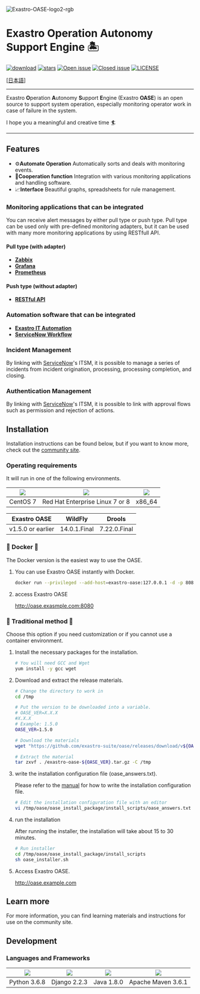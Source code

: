![Exastro-OASE-logo2-rgb](https://user-images.githubusercontent.com/83527822/137485693-20c8eb39-4588-4fce-ad0c-4a6f96cacd86.png)
# Exastro Operation Autonomy Support Engine 🏝

[![download](https://img.shields.io/github/downloads/exastro-suite/oase/total.svg)](https://github.com/exastro-suite/oase/releases)
[![stars](https://img.shields.io/github/stars/exastro-suite/oase)](https://github.com/exastro-suite/oase)
[![Open issue](https://img.shields.io/github/issues/exastro-suite/oase)](https://github.com/exastro-suite/oase/issues)
[![Closed issue](https://img.shields.io/github/issues-closed/exastro-suite/oase)](https://github.com/exastro-suite/oase/issues)
[![LICENSE](https://img.shields.io/github/license/exastro-suite/oase.svg)](https://github.com/exastro-suite/oase/blob/master/LICENSE )

[[日本語](./README_ja.md)]

---

Exastro **O**peration **A**utonomy **S**upport **E**ngine (Exastro **OASE**) is an open source to support system operation, especially monitoring operator work in case of failure in the system.

I hope you a meaningful and creative time 🏄

---

## Features

- ⚙**Automate Operation** Automatically sorts and deals with monitoring events.
- 👫**Cooperation function** Integration with various monitoring applications and handling software.
- 📈**Interface** Beautiful graphs, spreadsheets for rule management.

### Monitoring applications that can be integrated

You can receive alert messages by either pull type or push type.
Pull type can be used only with pre-defined monitoring adapters, but it can be used with many more monitoring applications by using RESTfull API.

#### **Pull** type (with adapter)

- [**Zabbix**](https://github.com/zabbix/zabbix)
- [**Grafana**](https://github.com/grafana/grafana)
- [**Prometheus**](https://github.com/prometheus/prometheus)

#### **Push** type (without adapter)

- [**RESTful API**](https://exastro-suite.github.io/oase-docs/OASE_documents_ja/html/api/01_events_request.html)

### Automation software that can be integrated

- [**Exastro IT Automation**](https://github.com/exastro-suite/it-automation)
- [**ServiceNow Workflow**](https://www.servicenow.com/)

### Incident Management

By linking with [ServiceNow](https://www.servicenow.com/)'s ITSM, it is possible to manage a series of incidents from incident origination, processing, processing completion, and closing.

### Authentication Management

By linking with [ServiceNow](https://www.servicenow.com/)'s ITSM, it is possible to link with approval flows such as permission and rejection of actions.

## Installation

Installation instructions can be found below, but if you want to know more, check out the [community site](https://exastro-suite.github.io/oase-docs/learn_ja.html#introduction).

### Operating requirements

It will run in one of the following environments.

|<img src="https://img.shields.io/badge/-CentOS-A1077C.svg?logo=centos&style=flat">|<img src="https://img.shields.io/badge/-RedHat- EE0000.svg?logo=red-hat&style=flat">|<img src="https://img.shields.io/badge/-Docker-FFFFFF.svg?logo=docker&style=flat">|
|----|----|----|
|CentOS 7| Red Hat Enterprise Linux 7 or 8|x86_64|

|Exastro OASE|WildFly|Drools|
|----|----|----|
|v1.5.0 or earlier |14.0.1.Final|7.22.0.Final|

### 🐳 Docker 🐷

The Docker version is the easiest way to use the OASE.

1. You can use Exastro OASE instantly with Docker.

    ```bash
    docker run --privileged --add-host=exastro-oase:127.0.0.1 -d -p 8080:80 -p 10443:443 --name exastro-oase exastro/oase 
    ```

2. access Exastro OASE

    http://oase.exasmple.com:8080

### 🗿 Traditional method 🐶

Choose this option if you need customization or if you cannot use a container environment.

1. Install the necessary packages for the installation.

    ```bash
    # You will need GCC and Wget
    yum install -y gcc wget
    ```

2. Download and extract the release materials.

    ```bash
    # Change the directory to work in
    cd /tmp

    # Put the version to be downloaded into a variable.
    # OASE_VER=X.X.X
    #X.X.X
    # Example: 1.5.0
    OASE_VER=1.5.0

    # Download the materials
    wget "https://github.com/exastro-suite/oase/releases/download/v${OASE_VER}/exastro-oase-${OASE_VER}.tar.gz"

    # Extract the material
    tar zxvf . /exastro-oase-${OASE_VER}.tar.gz -C /tmp
    ```

3. write the installation configuration file (oase_answers.txt).

    Please refer to the [manual](https://exastro-suite.github.io/oase-docs/OASE_documents_ja/html/settings/installation.html) for how to write the installation configuration file.

    ```bash
    # Edit the installation configuration file with an editor
    vi /tmp/oase/oase_install_package/install_scripts/oase_answers.txt
    ```

4. run the installation

    After running the installer, the installation will take about 15 to 30 minutes.

    ```bash
    # Run installer
    cd /tmp/oase/oase_install_package/install_scripts
    sh oase_installer.sh
    ```

5. Access Exastro OASE.

    http://oase.example.com

## Learn more

For more information, you can find learning materials and instructions for use on the community site.

## Development

### Languages and Frameworks

|[<img src="https://img.shields.io/badge/-Python-F9DC3E.svg?logo=python&style=flat">](https://www.python.org/) | [<img src="https://img.shields.io/badge/-Django-092E20.svg?logo=django&style=flat">](https://www.djangoproject.com/)| [<img src="https://img.shields.io/badge/-OpenJDK-007396.svg?logo=Java&style=flat">](https://www.djangoproject.com/)| [<img src="https://img.shields.io/badge/Maven-C71A36.svg?logo=apachemaven&style=flat">](https://www.djangoproject.com/)|
|----|----|----|----|
|Python 3.6.8|Django 2.2.3|Java 1.8.0|Apache Maven 3.6.1|
